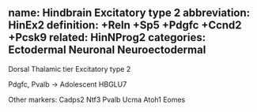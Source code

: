 name: Hindbrain Excitatory type 2
abbreviation: HinEx2
definition: +Reln +Sp5 +Pdgfc +Ccnd2 +Pcsk9
related: HinNProg2
categories: Ectodermal Neuronal Neuroectodermal
---

Dorsal Thalamic tier Excitatory type 2



Pdgfc, Pvalb -> Adolescent HBGLU7

Other markers:
Cadps2
Ntf3
Pvalb
Ucma
Atoh1
Eomes